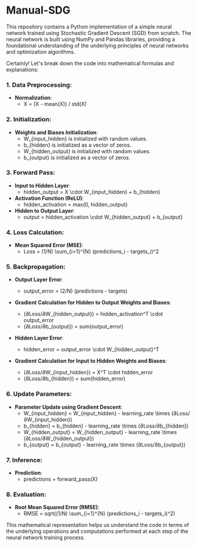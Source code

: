 # Manual-SDG
This repository contains a Python implementation of a simple neural network trained using Stochastic Gradient Descent (SGD) from scratch. The neural network is built using NumPy and Pandas libraries, providing a foundational understanding of the underlying principles of neural networks and optimization algorithms.


Certainly! Let's break down the code into mathematical formulas and explanations:

### 1. Data Preprocessing:
- **Normalization**: 
  - X = (X - mean(X)) / std(X)

### 2. Initialization:
- **Weights and Biases Initialization**: 
  - W_{input\_hidden} is initialized with random values.
  - b_{hidden} is initialized as a vector of zeros.
  - W_{hidden\_output} is initialized with random values.
  - b_{output} is initialized as a vector of zeros.

### 3. Forward Pass:
- **Input to Hidden Layer**:
  - hidden_output = X \cdot W_{input\_hidden} + b_{hidden}
- **Activation Function (ReLU)**:
  - hidden_activation = max(0, hidden_output)
- **Hidden to Output Layer**:
  - output = hidden_activation \cdot W_{hidden\_output} + b_{output}

### 4. Loss Calculation:
- **Mean Squared Error (MSE)**:
  - Loss = (1/N) \sum_{i=1}^{N} (predictions_i - targets_i)^2

### 5. Backpropagation:
- **Output Layer Error**:
  - output_error = (2/N) (predictions - targets)
- **Gradient Calculation for Hidden to Output Weights and Biases**:
  - (∂Loss/∂W_{hidden\_output}) = hidden_activation^T \cdot output_error
  - (∂Loss/∂b_{output}) = sum(output_error)

- **Hidden Layer Error**:
  - hidden_error = output_error \cdot W_{hidden\_output}^T
- **Gradient Calculation for Input to Hidden Weights and Biases**:
  - (∂Loss/∂W_{input\_hidden}) = X^T \cdot hidden_error
  - (∂Loss/∂b_{hidden}) = sum(hidden_error)

### 6. Update Parameters:
- **Parameter Update using Gradient Descent**:
  - W_{input\_hidden} = W_{input\_hidden} - learning\_rate \times (∂Loss/∂W_{input\_hidden})
  - b_{hidden} = b_{hidden} - learning\_rate \times (∂Loss/∂b_{hidden})
  - W_{hidden\_output} = W_{hidden\_output} - learning\_rate \times (∂Loss/∂W_{hidden\_output})
  - b_{output} = b_{output} - learning\_rate \times (∂Loss/∂b_{output})

### 7. Inference:
- **Prediction**:
  - predictions = forward\_pass(X)

### 8. Evaluation:
- **Root Mean Squared Error (RMSE)**:
  - RMSE = sqrt((1/N) \sum_{i=1}^{N} (predictions_i - targets_i)^2)

This mathematical representation helps us understand the code in terms of the underlying operations and computations performed at each step of the neural network training process.
